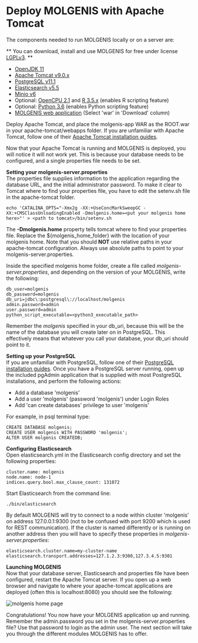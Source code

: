 # Deploy MOLGENIS with Apache Tomcat

The components needed to run MOLGENIS locally or on a server are:

**
You can download, install and use MOLGENIS for free under license [LGPLv3]().
**

* [OpenJDK 11](https://adoptopenjdk.net/)
* [Apache Tomcat v9.0.x](http://tomcat.apache.org/)
* [PostgreSQL v11.1](https://www.postgresql.org/download/)
* [Elasticsearch v5.5](https://www.elastic.co/downloads/elasticsearch)
* [Minio v6](https://minio.io/)
* Optional: [OpenCPU 2.1](https://www.opencpu.org/download.html) and [R 3.5.x](https://www.r-project.org/) (enables R scripting feature)
* Optional: [Python 3.6](https://www.python.org/downloads/) (enables Python scripting feature)
* [MOLGENIS web application](http://search.maven.org/#search%7Cgav%7C1%7Cg%3A%22org.molgenis%22%20AND%20a%3A%22molgenis-app%22) (Select 'war' in 'Download' column)


Deploy Apache Tomcat, and place the molgenis-app WAR as the ROOT.war in your apache-tomcat/webapps folder. If you are unfamiliar with Apache Tomcat, follow one of their [Apache Tomcat installation guides](https://tomcat.apache.org/tomcat-8.5-doc/deployer-howto.html).

Now that your Apache Tomcat is running and MOLGENIS is deployed, you will notice it will not work yet. This is because your database needs to be configured, and a single properties file needs to be set.

**Setting your molgenis-server.properties**   
The properties file supplies information to the application regarding the database URL, and the initial administrator password. To make it clear to Tomcat where to find your properties file, you have to edit the setenv.sh file in the apache-tomcat folder.

```
echo 'CATALINA_OPTS="-Xmx2g -XX:+UseConcMarkSweepGC -XX:+CMSClassUnloadingEnabled -Dmolgenis.home=<put your molgenis home here>"' > <path to tomcat>/bin/setenv.sh
```

The **-Dmolgenis.home** property tells tomcat where to find your properties file. Replace the ${molgenis_home_folder} with the location of your molgenis home. Note that you should **NOT** use relative paths in your apache-tomcat configuration. Always use absolute paths to point to your molgenis-server.properties.

Inside the specified molgenis home folder, create a file called *molgenis-server.properties*, and depending on the version of your MOLGENIS, write the following:

```
db_user=molgenis
db_password=molgenis
db_uri=jdbc\:postgresql\://localhost/molgenis
admin.password=admin
user.password=admin
python_script_executable=<python3_executable_path>
```

Remember the *molgenis* specified in your db_uri, because this will be the name of the database you will create later on in PostgreSQL. This effectively means that whatever you call your database, your db_uri should point to it.

**Setting up your PostgreSQL**  
If you are unfamiliar with PostgreSQL, follow one of their [PostgreSQL installation guides](https://www.postgresql.org/docs/9.6/static/index.html). Once you have a PostgreSQL server running, open up the included pgAdmin application that is supplied with most PostgreSQL installations, and perform the following actions:

- Add a database 'molgenis'
- Add a user 'molgenis' (password 'molgenis') under Login Roles
- Add 'can create databases' privilege to user 'molgenis'

For example, in psql terminal type:
```
CREATE DATABASE molgenis;
CREATE USER molgenis WITH PASSWORD 'molgenis';
ALTER USER molgenis CREATEDB;
```

**Configuring Elasticsearch**  
Open elasticsearch.yml in the Elasticsearch config directory and set the following properties:
```
cluster.name: molgenis
node.name: node-1
indices.query.bool.max_clause_count: 131072
```
Start Elasticsearch from the command line:
```
./bin/elasticsearch
```

By default MOLGENIS will try to connect to a node within cluster 'molgenis' on address 127.0.0.1:9300 (not to be confused with port 9200 which is used for REST communication). If the cluster is named differently or is running on another address then you will have to specify these properties in *molgenis-server.properties*:
```
elasticsearch.cluster.name=my-cluster-name
elasticsearch.transport.addresses=127.1.2.3:9300,127.3.4.5:9301
```
**Launching MOLGENIS**  
Now that your database server, Elasticsearch and properties file have been configured, restart the Apache Tomcat server.
If you open up a web browser and navigate to where your apache-tomcat applications are deployed (often this is localhost:8080) you should see the following:  

![](../images//molgenis_home_logged_out.png?raw=true, "molgenis home page")  

Congratulations! You now have your MOLGENIS application up and running. Remember the admin.password you set in the molgenis-server.properties file? Use that password to login as the admin user. The next section will take you through the different modules MOLGENIS has to offer.
